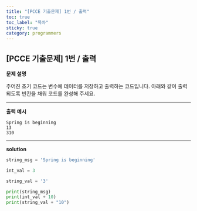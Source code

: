 ```yaml
---
title: "[PCCE 기출문제] 1번 / 출력"
toc: true
toc_label: "목차"
sticky: true
category: programmers
---
```


## [PCCE 기출문제] 1번 / 출력

**문제 설명**

주어진 초기 코드는 변수에 데이터를 저장하고 출력하는 코드입니다. 아래와 같이 출력되도록 빈칸을 채워 코드를 완성해 주세요.

------

**출력 예시**

```
Spring is beginning
13
310
```

---

**solution**

```python
string_msg = 'Spring is beginning'

int_val = 3

string_val = '3'

print(string_msg)
print(int_val + 10)
print(string_val + "10")
```

